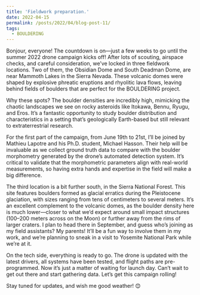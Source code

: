 ```yaml
---
title: 'Fieldwork preparation.'
date: 2022-04-15
permalink: /posts/2022/04/blog-post-11/
tags:
  - BOULDERING
---
```


Bonjour, everyone! The countdown is on—just a few weeks to go until the summer 2022 drone campaign kicks off! After lots of scouting, airspace checks, and careful consideration, we’ve locked in three fieldwork locations. Two of them, the Obsidian Dome and South Deadman Dome, are near Mammoth Lakes in the Sierra Nevada. These volcanic domes were shaped by explosive phreatic eruptions and rhyolitic lava flows, leaving behind fields of boulders that are perfect for the BOULDERING project.

Why these spots? The boulder densities are incredibly high, mimicking the chaotic landscapes we see on rocky asteroids like Itokawa, Bennu, Ryugu, and Eros. It’s a fantastic opportunity to study boulder distribution and characteristics in a setting that’s geologically Earth-based but still relevant to extraterrestrial research.

For the first part of the campaign, from June 19th to 21st, I’ll be joined by Mathieu Lapotre and his Ph.D. student, Michael Hasson. Their help will be invaluable as we collect ground truth data to compare with the boulder morphometry generated by the drone’s automated detection system. It’s critical to validate that the morphometric parameters align with real-world measurements, so having extra hands and expertise in the field will make a big difference.

The third location is a bit further south, in the Sierra National Forest. This site features boulders formed as glacial erratics during the Pleistocene glaciation, with sizes ranging from tens of centimeters to several meters. It’s an excellent complement to the volcanic domes, as the boulder density here is much lower—closer to what we’d expect around small impact structures (100–200 meters across on the Moon) or further away from the rims of larger craters. I plan to head there in September, and guess who’s joining as my field assistants? My parents! It’ll be a fun way to involve them in my work, and we’re planning to sneak in a visit to Yosemite National Park while we’re at it.

On the tech side, everything is ready to go. The drone is updated with the latest drivers, all systems have been tested, and flight paths are pre-programmed. Now it’s just a matter of waiting for launch day. Can’t wait to get out there and start gathering data. Let’s get this campaign rolling!

Stay tuned for updates, and wish me good weather! 😊
